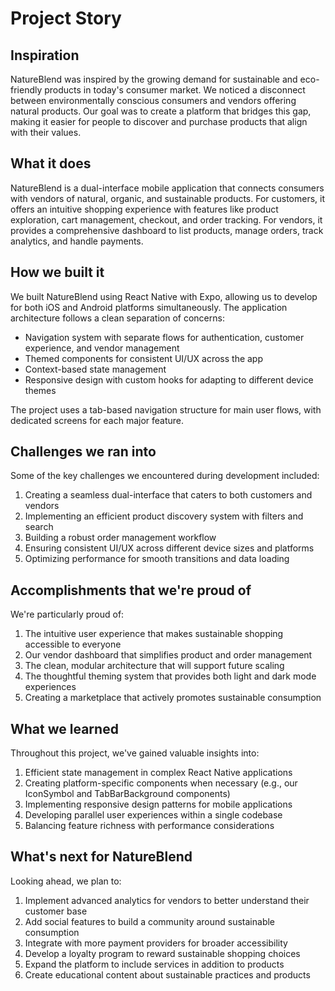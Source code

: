 # Project Story

## Inspiration
NatureBlend was inspired by the growing demand for sustainable and eco-friendly products in today's consumer market. We noticed a disconnect between environmentally conscious consumers and vendors offering natural products. Our goal was to create a platform that bridges this gap, making it easier for people to discover and purchase products that align with their values.

## What it does
NatureBlend is a dual-interface mobile application that connects consumers with vendors of natural, organic, and sustainable products. For customers, it offers an intuitive shopping experience with features like product exploration, cart management, checkout, and order tracking. For vendors, it provides a comprehensive dashboard to list products, manage orders, track analytics, and handle payments.

## How we built it
We built NatureBlend using React Native with Expo, allowing us to develop for both iOS and Android platforms simultaneously. The application architecture follows a clean separation of concerns:

- Navigation system with separate flows for authentication, customer experience, and vendor management
- Themed components for consistent UI/UX across the app
- Context-based state management
- Responsive design with custom hooks for adapting to different device themes

The project uses a tab-based navigation structure for main user flows, with dedicated screens for each major feature.

## Challenges we ran into
Some of the key challenges we encountered during development included:

1. Creating a seamless dual-interface that caters to both customers and vendors
2. Implementing an efficient product discovery system with filters and search
3. Building a robust order management workflow
4. Ensuring consistent UI/UX across different device sizes and platforms
5. Optimizing performance for smooth transitions and data loading

## Accomplishments that we're proud of
We're particularly proud of:

1. The intuitive user experience that makes sustainable shopping accessible to everyone
2. Our vendor dashboard that simplifies product and order management
3. The clean, modular architecture that will support future scaling
4. The thoughtful theming system that provides both light and dark mode experiences
5. Creating a marketplace that actively promotes sustainable consumption

## What we learned
Throughout this project, we've gained valuable insights into:

1. Efficient state management in complex React Native applications
2. Creating platform-specific components when necessary (e.g., our IconSymbol and TabBarBackground components)
3. Implementing responsive design patterns for mobile applications
4. Developing parallel user experiences within a single codebase
5. Balancing feature richness with performance considerations

## What's next for NatureBlend
Looking ahead, we plan to:

1. Implement advanced analytics for vendors to better understand their customer base
2. Add social features to build a community around sustainable consumption
3. Integrate with more payment providers for broader accessibility
4. Develop a loyalty program to reward sustainable shopping choices
5. Expand the platform to include services in addition to products
6. Create educational content about sustainable practices and products